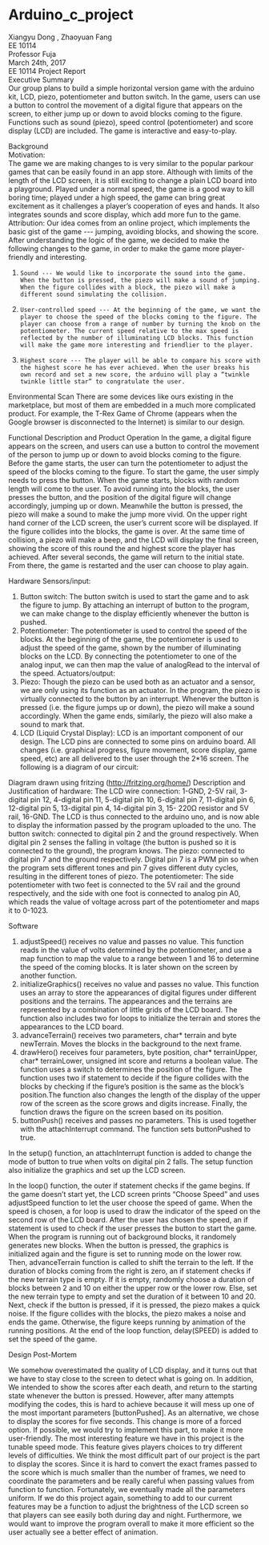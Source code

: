 # Arduino_c_project
Xiangyu Dong , Zhaoyuan Fang <br />
EE 10114 <br />
Professor Fuja <br />
March 24th, 2017 <br />
EE 10114 Project Report <br />
Executive Summary <br />
Our group plans to build a simple horizontal version game with the arduino kit, LCD, piezo, potentiometer and button switch. In the game, users can use a button to control the movement of a digital figure that appears on the screen, to either jump up or down to avoid blocks coming to the figure. Functions such as sound (piezo), speed control (potentiometer) and score display (LCD) are included. The game is interactive and easy-to-play. 
 
Background <br />
Motivation: <br />
The game we are making changes to is very similar to the popular parkour games that can be easily found in an app store. Although with limits of the length of the LCD screen, it is still exciting to change a plain LCD board into a playground. Played under a normal speed, the game is a good way to kill boring time; played under a high speed, the game can bring great excitement as it challenges a player’s cooperation of eyes and hands. It also integrates sounds and score display, which add more fun to the game. 
Attribution:
Our idea comes from an online project, which implements the basic gist of the game --- jumping, avoiding blocks, and showing the score. After understanding the logic of the game, we decided to make the following changes to the game, in order to make the game more player-friendly and interesting.
1.     Sound --- We would like to incorporate the sound into the game. When the button is pressed, the piezo will make a sound of jumping. When the figure collides with a block, the piezo will make a different sound simulating the collision.
2.     User-controlled speed --- At the beginning of the game, we want the player to choose the speed of the blocks coming to the figure. The player can choose from a range of number by turning the knob on the potentiometer. The current speed relative to the max speed is reflected by the number of illuminating LCD blocks. This function will make the game more interesting and friendlier to the player.
3.     Highest score --- The player will be able to compare his score with the highest score he has ever achieved. When the user breaks his own record and set a new score, the arduino will play a “twinkle twinkle little star” to congratulate the user.
Environmental Scan
There are some devices like ours existing in the marketplace, but most of them are embedded in a much more complicated product. For example, the T-Rex Game of Chrome (appears when the Google browser is disconnected to the Internet) is similar to our design.
 
Functional Description and Product Operation
In the game, a digital figure appears on the screen, and users can use a button to control the movement of the person to jump up or down to avoid blocks coming to the figure. Before the game starts, the user can turn the potentiometer to adjust the speed of the blocks coming to the figure. To start the game, the user simply needs to press the button. When the game starts, blocks with random length will come to the user. To avoid running into the blocks, the user presses the button, and the position of the digital figure will change accordingly, jumping up or down. Meanwhile the button is pressed, the piezo will make a sound to make the jump more vivid. On the upper right hand corner of the LCD screen, the user’s current score will be displayed. If the figure collides into the blocks, the game is over. At the same time of collision, a piezo will make a beep, and the LCD will display the final screen, showing the score of this round the and highest score the player has achieved. After several seconds, the game will return to the initial state. From there, the game is restarted and the user can choose  to play again. 
 
Hardware
Sensors/input:
1. Button switch: The button switch is used to start the game and to ask the figure to jump. By attaching an interrupt of button to the program, we can make change to the display efficiently whenever the button is pushed. 
2. Potentiometer: The potentiometer is used to control the speed of the blocks. At the beginning of the game, the potentiometer is used to adjust the speed of the game, shown by the number of illuminating blocks on the LCD. By connecting the potentiometer to one of the analog input, we can then map the value of analogRead to the interval of the speed. 
Actuators/output:
1. Piezo: Though the piezo can be used both as an actuator and a sensor, we are only using its function as an actuator. In the program, the piezo is virtually connected to the button by an interrupt. Whenever the button is pressed (i.e. the figure jumps up or down), the piezo will make a sound accordingly. When the game ends, similarly, the piezo will also make a sound to mark that.
2. LCD (Liquid Crystal Display): LCD is an important component of our design. The LCD pins are connected to some pins on arduino board. All changes (i.e. graphical progress, figure movement, score display, game speed, etc) are all delivered to the user through the 2*16 screen.
The following is a diagram of our circuit:

Diagram drawn using fritzing (http://fritzing.org/home/) 
Description and Justification of hardware:
The LCD wire connection: 1-GND, 2-5V rail, 3-digital pin 12, 4-digital pin 11, 5-digital pin 10, 6-digital pin 7, 11-digital pin 6, 12-digital pin 5, 13-digital pin 4, 14-digital pin 3, 15- 220Ω resistor and 5V rail, 16-GND. The LCD is thus connected to the arduino uno, and is now able to display the information passed by the program uploaded to the uno.
The button switch: connected to digital pin 2 and the ground respectively. When digital pin 2 senses the falling in voltage (the button is pushed so it is connected to the ground), the program knows.
The piezo: connected to digital pin 7 and the ground respectively. Digital pin 7 is a PWM pin so when the program sets different tones and pin 7 gives different duty cycles, resulting in the different tones of piezo.
The potentiometer: The side potentiometer with two feet is connected to the 5V rail and the ground respectively, and the side with one foot is connected to analog pin A0, which reads the value of voltage across part of the potentiometer and maps it to 0-1023.
 
Software
1. adjustSpeed() receives no value and passes no value. This function reads in the value of volts determined by the potentiometer, and use a map function to map the value to a range between 1 and 16  to determine the speed of the coming blocks. It is later shown on the screen by another function. 
2. initializeGraphics() receives no value and passes no value. This function uses an array to store the appearances of digital figures under different positions and the terrains. The appearances and the terrains are represented by a combination of little grids of the LCD board. The function also includes two for loops to initialize the terrain and stores the appearances to the LCD board. 
3. advanceTerrain() receives two parameters, char* terrain and byte newTerrain. Moves the blocks in the background to the next frame.
4. drawHero() receives four parameters, byte position, char* terrainUpper, char* terrainLower, unsigned int score and returns a boolean value. The function uses a switch to determines the position of the figure. The function uses two if statement to decide if the figure collides with the blocks by checking if the figure’s position is the same as the block’s position.The function also changes the length of the display of the upper row of the screen as the score grows and digits increase. Finally, the function draws the figure on the screen based on its position.
5. buttonPush() receives and passes no parameters. This is used together with the attachInterrupt command. The function sets buttonPushed to true.
 
In the setup() function, an attachInterrupt function is added to change the mode of button to true when volts on digital pin 2 falls. The setup function also initialize the graphics and set up the LCD screen.
 
In the loop() function, the outer if statement checks if the game begins. If the game doesn’t start yet, the LCD screen prints “Choose Speed” and uses adjustSpeed function to let the user choose the speed of game. When the speed is chosen, a for loop is used to draw the indicator of the speed on the second row of the LCD board. After the user has chosen the speed, an if statement is used to check if the user presses the button to start the game. When the program is running out of background blocks, it randomely generates new blocks. When the button is pressed, the graphics is initialized again and the figure is set to running mode on the lower row. Then, advanceTerrain function is called to shift the terrain to the left. If the duration of blocks coming from the right is zero, an if statement checks if the new terrain type is empty. If it is empty, randomly choose a duration of blocks between 2 and 10 on either the upper row or the lower row. Else, set the new terrain type to empty and set the duration of it between 10 and 20. Next, check if the button is pressed, if it is pressed, the piezo makes a quick noise. If the figure collides with the blocks, the piezo makes a noise and ends the game. Otherwise, the figure keeps running by animation of the running positions. At the end of the loop function, delay(SPEED) is added to set the speed of the game.

 
 
Design Post-Mortem

We somehow overestimated the quality of LCD display, and it turns out that we have to stay close to the screen to detect what is going on. In addition, We intended to show the scores after each death, and return to the starting state whenever the button is pressed. However, after many attempts modifying the codes, this is hard to achieve because it will mess up one of the most important parameters [buttonPushed]. As an alternative, we chose to display the scores for five seconds. This change is more of a forced option. If possible, we would try to implement this part, to make it more user-friendly. 
The most interesting feature we have in this project is the tunable speed mode. This feature gives players choices to try different levels of difficulties. 
We think the most difficult part of our project is the part to display the scores. Since it is hard to convert the exact frames passed to the score which is much smaller than the number of frames, we need to coordinate the parameters and be really careful when passing values from function to function. Fortunately, we eventually made all the parameters uniform.
If we do this project again, something to add to our current features may be a function to adjust the brightness of the LCD screen so that players can see easily both during day and night. Furthermore, we would want to improve the program overall to make it more efficient so the user actually see a better effect of animation.
